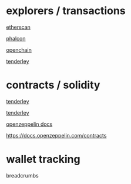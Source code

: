 # explorers / transactions

<a href="https://etherscan.io">etherscan</a>

<a href="https://phalcon.xyz">phalcon</a>

<a href="https://openchain.xyz">openchain</a>

<a href="https://tenderly.co">tenderley</a>

# contracts / solidity

<a href="https://tenderly.co">tenderley</a>

<a href="https://tokensniffer.com">tenderley</a>

<a href="https://docs.openzeppelin.com/contracts">openzeppelin docs</a>

https://docs.openzeppelin.com/contracts

# wallet tracking

breadcrumbs

